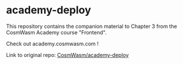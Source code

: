 # academy-deploy

This repository contains the companion material to Chapter 3 from the CosmWasm Academy course "Frontend".

Check out academy.cosmwasm.com !

Link to original repo: [CosmWasm/academy-deploy](https://github.com/CosmWasm/academy-deploy)

